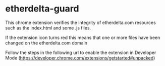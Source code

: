# etherdelta-guard

This chrome extension verifies the integrity of etherdelta.com resources such as the index.html and some .js files.

If the extension icon turns red this means that one or more files have been changed on the etherdelta.com domain

Follow the steps in the following url to enable the extension in Developer Mode (https://developer.chrome.com/extensions/getstarted#unpacked)